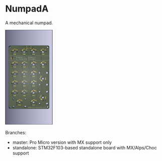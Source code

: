 # NumpadA

A mechanical numpad.

<img src="/v0.4/NumpadA-v0.4-front-rt.png" height="300px" />

Branches:
- master: Pro Micro version with MX support only
- standalone: STM32F103-based standalone board with MX/Alps/Choc support
